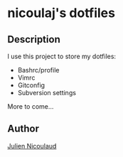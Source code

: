 nicoulaj's dotfiles
===================

Description
-----------
I use this project to store my dotfiles:
  * Bashrc/profile
  * Vimrc
  * Gitconfig
  * Subversion settings

More to come...

Author
------
[Julien Nicoulaud](http://ju-n.net)

